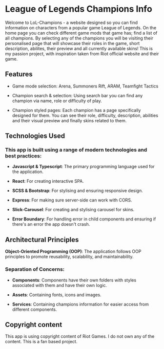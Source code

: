 # League of Legends Champions Info

Welcome to LoL-Champions - a website designed so you can find information on characters from a popular game League of Legends. On the home page you can check different game mods that game has; find a list of all champions. By selecting any of the champions you will be visiting their personalised page that will showcase their roles in the game, short description, abilites, their preview and all currently available skins! This is my passion project, with inspiration taken from Riot official website and their game.

## Features

 * Game mode selection: Arena, Summoners Rift, ARAM, Teamfight Tactics
  
 * Champion search & selection: Using search bar you can find any champion via name, role or difficulty of play.
  
 * Champion styled pages: Each champion has a page specifically designed for them. You can see their role, difficulty, description, abilities and their visual preview and finally skins related to them.

## Technologies Used

### This app is built using a range of modern technologies and best practices:

  * **Javascript & Typescript**: The primary programming language used for the application.

  * **React**: For creating interactive SPA.

  * **SCSS & Bootstrap**: For stylising and ensuring responsive design.

  * **Express**: For making sure server-side can work with CORS.

  * **Slick-Carousel**: For creating and stylising carousel for skins.

  * **Error Boundary**: For handling error in child components and ensuring if there's an error the app doesn't crash.


## Architectural Principles

  **Object-Oriented Programming (OOP)**: The application follows OOP principles to promote reusability, scalability, and maintainability.
  ### Separation of Concerns:

  * **Components**: Components have their own folders with styles associated with them and have their own logic.

  * **Assets**: Containing fonts, icons and images.

  * **Services**: Containing champions information for easier access from different components.

## Copyright content

  This app is using copyright content of Riot Games. I do not own any of the content. This is a fan based project.
